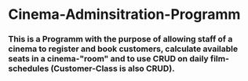 # Cinema-Adminsitration-Programm

### This is a Programm with the purpose of allowing staff of a cinema to register and book customers, calculate available seats in a cinema-"room" and to use CRUD on daily film-schedules (Customer-Class is also CRUD).
